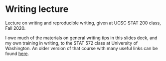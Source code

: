 # Writing lecture

Lecture on writing and reproducible writing, given at UCSC STAT 200 class, Fall 2020.  

I owe much of the materials on general writing tips in this slides deck, and my own training in writing, to the STAT 572 class at University of Washington. An older version of that course with many useful links can be found [here](https://courses.washington.edu/b572/lecture2014.htm). 